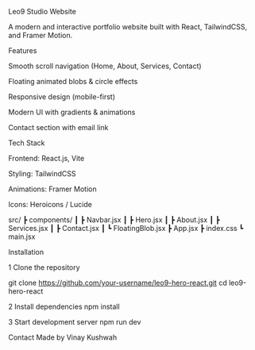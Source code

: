 Leo9 Studio Website 

A modern and interactive portfolio website built with React, TailwindCSS, and Framer Motion.

Features

Smooth scroll navigation (Home, About, Services, Contact)

Floating animated blobs & circle effects

Responsive design (mobile-first)

Modern UI with gradients & animations

Contact section with email link

 Tech Stack

Frontend: React.js, Vite

Styling: TailwindCSS

Animations: Framer Motion

Icons: Heroicons / Lucide

src/
 ┣ components/
 ┃ ┣ Navbar.jsx
 ┃ ┣ Hero.jsx
 ┃ ┣ About.jsx
 ┃ ┣ Services.jsx
 ┃ ┣ Contact.jsx
 ┃ ┗ FloatingBlob.jsx
 ┣ App.jsx
 ┣ index.css
 ┗ main.jsx

Installation

1 Clone the repository

git clone https://github.com/your-username/leo9-hero-react.git
cd leo9-hero-react

2 Install dependencies
npm install

3 Start development server
npm run dev

 Contact
Made by Vinay Kushwah